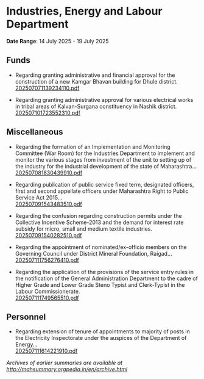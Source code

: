 # Industries, Energy and Labour Department

**Date Range**: 14 July 2025 - 19 July 2025


## Funds
- Regarding granting administrative and financial approval for the construction of a new Kamgar Bhavan building for Dhule district.\
  [202507071139234110.pdf](https://gr.maharashtra.gov.in/Site/Upload/Government%20Resolutions/English/202507071139234110.pdf)

- Regarding granting administrative approval for various electrical works in tribal areas of Kalvan-Surgana constituency in Nashik district.\
  [202507101723552310.pdf](https://gr.maharashtra.gov.in/Site/Upload/Government%20Resolutions/English/202507101723552310.pdf)

## Miscellaneous
- Regarding the formation of an Implementation and Monitoring Committee (War Room) for the Industries Department to implement and monitor the various stages from investment of the unit to setting up of the industry for the industrial development of the state of Maharashtra...\
  [202507081830439910.pdf](https://gr.maharashtra.gov.in/Site/Upload/Government%20Resolutions/English/202507081830439910.pdf)

- Regarding publication of public service fixed term, designated officers, first and second appellate officers under Maharashtra Right to Public Service Act 2015...\
  [202507091543483510.pdf](https://gr.maharashtra.gov.in/Site/Upload/Government%20Resolutions/English/202507091543483510.pdf)

- Regarding the confusion regarding construction permits under the Collective Incentive Scheme-2013 and the demand for interest rate subsidy for micro, small and medium textile industries.\
  [202507091540282510.pdf](https://gr.maharashtra.gov.in/Site/Upload/Government%20Resolutions/English/202507091540282510.pdf)

- Regarding the appointment of nominated/ex-officio members on the Governing Council under District Mineral Foundation, Raigad...\
  [202507111756276410.pdf](https://gr.maharashtra.gov.in/Site/Upload/Government%20Resolutions/English/202507111756276410.pdf)

- Regarding the application of the provisions of the service entry rules in the notification of the General Administration Department to the cadre of  Higher Grade and Lower Grade Steno Typist and Clerk-Typist in the Labour Commissionerate.\
  [202507111749565510.pdf](https://gr.maharashtra.gov.in/Site/Upload/Government%20Resolutions/English/202507111749565510.pdf)

## Personnel
- Regarding extension of tenure of appointments to majority of posts in the Electricity Inspectorate under the auspices of the Department of Energy...\
  [202507111614221910.pdf](https://gr.maharashtra.gov.in/Site/Upload/Government%20Resolutions/English/202507111614221910.pdf)


*Archives of earlier summaries are available at http://mahsummary.orgpedia.in/en/archive.html*